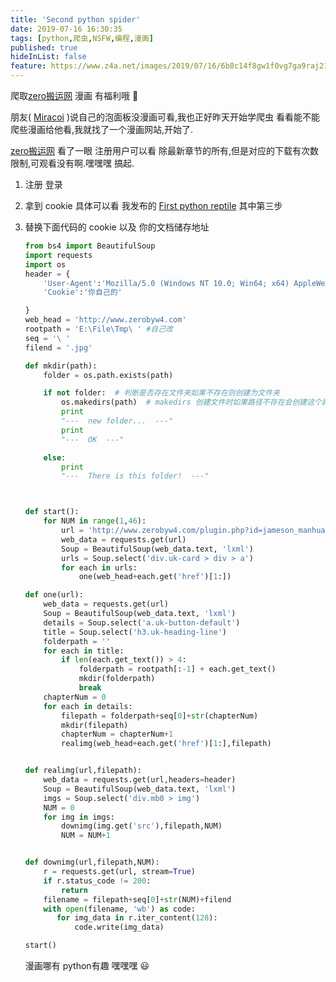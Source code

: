 ```yaml
---
title: 'Second python spider'
date: 2019-07-16 16:30:35
tags: [python,爬虫,NSFW,编程,漫画]
published: true
hideInList: false
feature: https://www.z4a.net/images/2019/07/16/6b8c14f8gw1f0vg7ga9raj21040lzdmx.png
---
```

 爬取[zero搬运网](http://www.zerobyw4.com/) 漫画 有福利哦 🤪
 
<!-- more -->

 朋友( [Miracoi](https://miracol.cn/) )说自己的泡面板没漫画可看,我也正好昨天开始学爬虫 看看能不能爬些漫画给他看,我就找了一个漫画网站,开始了.

[zero搬运网](http://www.zerobyw4.com/) 看了一眼 注册用户可以看 除最新章节的所有,但是对应的下载有次数限制,可观看没有啊.嘿嘿嘿 搞起.

1. 注册 登录

2. 拿到 cookie 具体可以看 我发布的 [First python reptile](https://borber.xyz/post/first-python-reptile/) 其中第三步

3. 替换下面代码的 cookie 以及 你的文档储存地址

   ```python
   from bs4 import BeautifulSoup
   import requests
   import os
   header = {
       'User-Agent':'Mozilla/5.0 (Windows NT 10.0; Win64; x64) AppleWebKit/537.36 (KHTML, like Gecko) Chrome/77.0.3833.0 Safari/537.36',
       'Cookie':'你自己的'
   
   }
   web_head = 'http://www.zerobyw4.com'
   rootpath = 'E:\File\Tmp\ ' #自己改
   seq = '\ '
   filend = '.jpg'
   
   def mkdir(path):
       folder = os.path.exists(path)
   
       if not folder:  # 判断是否存在文件夹如果不存在则创建为文件夹
           os.makedirs(path)  # makedirs 创建文件时如果路径不存在会创建这个路径
           print
           "---  new folder...  ---"
           print
           "---  OK  ---"
   
       else:
           print
           "---  There is this folder!  ---"
   
   
   
   def start():
       for NUM in range(1,46):
           url = 'http://www.zerobyw4.com/plugin.php?id=jameson_manhua&c=index&a=ku&&page=' +str(NUM)
           web_data = requests.get(url)
           Soup = BeautifulSoup(web_data.text, 'lxml')
           urls = Soup.select('div.uk-card > div > a')
           for each in urls:
               one(web_head+each.get('href')[1:])
   
   def one(url):
       web_data = requests.get(url)
       Soup = BeautifulSoup(web_data.text, 'lxml')
       details = Soup.select('a.uk-button-default')
       title = Soup.select('h3.uk-heading-line')
       folderpath = ''
       for each in title:
           if len(each.get_text()) > 4:
               folderpath = rootpath[:-1] + each.get_text()
               mkdir(folderpath)
               break
       chapterNum = 0
       for each in details:
           filepath = folderpath+seq[0]+str(chapterNum)
           mkdir(filepath)
           chapterNum = chapterNum+1
           realimg(web_head+each.get('href')[1:],filepath)
   
   
   def realimg(url,filepath):
       web_data = requests.get(url,headers=header)
       Soup = BeautifulSoup(web_data.text, 'lxml')
       imgs = Soup.select('div.mb0 > img')
       NUM = 0
       for img in imgs:
           downimg(img.get('src'),filepath,NUM)
           NUM = NUM+1
   
   
   def downimg(url,filepath,NUM):
       r = requests.get(url, stream=True)
       if r.status_code != 200:
           return
       filename = filepath+seq[0]+str(NUM)+filend
       with open(filename, 'wb') as code:
          for img_data in r.iter_content(128):
              code.write(img_data)
   
   start()
   
   ```

    漫画哪有 python有趣 嘿嘿嘿 😃